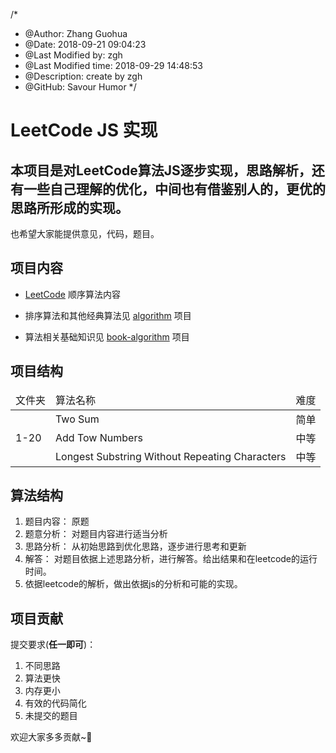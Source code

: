 /*
* @Author: Zhang Guohua
* @Date:   2018-09-21 09:04:23
* @Last Modified by:   zgh
* @Last Modified time: 2018-09-29 14:48:53
* @Description: create by zgh
* @GitHub: Savour Humor
*/
# LeetCode JS 实现
本项目是对LeetCode算法JS逐步实现，思路解析，还有一些自己理解的优化，中间也有借鉴别人的，更优的思路所形成的实现。
---
也希望大家能提供意见，代码，题目。

## 项目内容

* [LeetCode](https://github.com/ch-zgh-1993/leetcode-javascript) 顺序算法内容

* 排序算法和其他经典算法见 [algorithm](https://github.com/ch-zgh-1993/algorithm) 项目

* 算法相关基础知识见 [book-algorithm](https://github.com/ch-zgh-1993/book-algorithm) 项目

## 项目结构
<table>
  <thead>
    <tr>
      <td> 文件夹 </td>
      <td> 算法名称 </td>
      <td> 难度 </td>
    </tr>
  </thead>
  <tbody>
    <tr>
      <td rowspan="3"> 1-20 </td>
      <td> Two Sum </td>
      <td> 简单 </td>
    </tr>
    <tr>
      <td> Add Tow Numbers </td>
      <td> 中等 </td>
    </tr>
    <tr>
      <td> Longest Substring Without Repeating Characters </td>
      <td> 中等 </td>
    </tr>
  </tbody>
</table>


## 算法结构 

1. 题目内容： 原题
2. 题意分析： 对题目内容进行适当分析
3. 思路分析： 从初始思路到优化思路，逐步进行思考和更新
4. 解答：     对题目依据上述思路分析，进行解答。给出结果和在leetcode的运行时间。
5. 依据leetcode的解析，做出依据js的分析和可能的实现。

## 项目贡献
提交要求(**任一即可**)：

1. 不同思路
2. 算法更快
3. 内存更小
4. 有效的代码简化
5. 未提交的题目

欢迎大家多多贡献~:beer:
